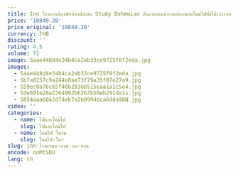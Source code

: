 ```yaml
---
title: Inn โรงแรมห้องพักห้องนั่งเล่น Study Bohemian สีแดงงานแต่งงานห้องนอนโคมไฟตั้งโต๊ะกระจกข้างเตียง
price: '10849.20'
price_original: '10849.20'
currency: THB
discount: ''
rating: 4.5
volume: 72
image: Saae448d4e34b4ca2ab33ce9725f8f2eda.jpg
images:
  - Saae448d4e34b4ca2ab33ce9725f8f2eda.jpg
  - Sb7a0257c9a244e8aa73f79a35f07e27a9.jpg
  - S59ec0a76c65f46b2936b515eaa1a1c5e4.jpg
  - Sde691e20a2364992b6263b50eb291da1s.jpg
  - S854aaa6842d74eb7a2b099ddca6dda98N.jpg
video: ''
categories:
  - name: ไฟและโคมไฟ
    slug: ไฟและโคมไฟ
  - name: โคมไฟ ในร่ม
    slug: โคมไฟ-ในร
slug: inn-โรงแรมห-องพ-กห-องน
encode: onMtSDU
lang: th
---
```

  
